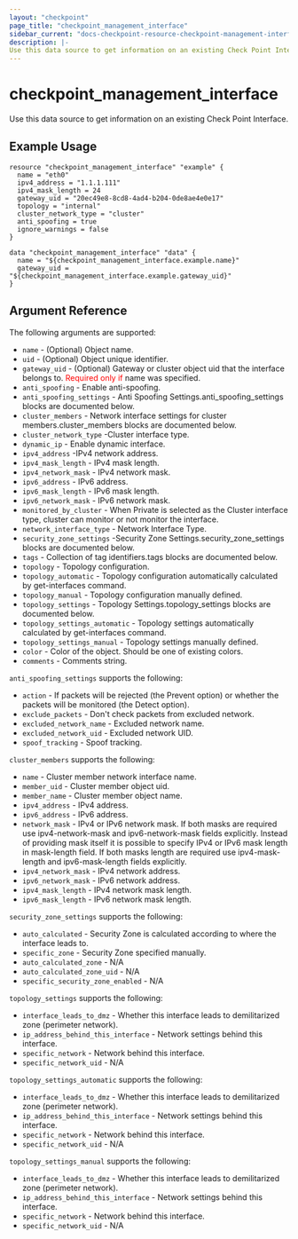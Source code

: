 ```yaml
---
layout: "checkpoint"
page_title: "checkpoint_management_interface"
sidebar_current: "docs-checkpoint-resource-checkpoint-management-interface"
description: |-
Use this data source to get information on an existing Check Point Interface.
---
```


# checkpoint_management_interface

Use this data source to get information on an existing Check Point Interface.

## Example Usage


```hcl
resource "checkpoint_management_interface" "example" {
  name = "eth0"
  ipv4_address = "1.1.1.111"
  ipv4_mask_length = 24
  gateway_uid = "20ec49e8-8cd8-4ad4-b204-0de8ae4e0e17"
  topology = "internal"
  cluster_network_type = "cluster"
  anti_spoofing = true
  ignore_warnings = false
}

data "checkpoint_management_interface" "data" {
  name = "${checkpoint_management_interface.example.name}"
  gateway_uid = "${checkpoint_management_interface.example.gateway_uid}"
}
```

## Argument Reference

The following arguments are supported:

* `name` - (Optional) Object name.
* `uid` - (Optional) Object unique identifier.
* `gateway_uid` - (Optional) Gateway or cluster object uid that the interface belongs to. <font color="red">Required only if</font> name was specified. 
* `anti_spoofing` - Enable anti-spoofing. 
* `anti_spoofing_settings` -  Anti Spoofing Settings.anti_spoofing_settings blocks are documented below.
* `cluster_members` -  Network interface settings for cluster members.cluster_members blocks are documented below.
* `cluster_network_type` -Cluster interface type. 
* `dynamic_ip` -  Enable dynamic interface. 
* `ipv4_address` -IPv4 network address. 
* `ipv4_mask_length` -  IPv4 mask length. 
* `ipv4_network_mask` -  IPv4 network mask. 
* `ipv6_address` - IPv6 address. 
* `ipv6_mask_length` -  IPv6 mask length. 
* `ipv6_network_mask` - IPv6 network mask. 
* `monitored_by_cluster` - When Private is selected as the Cluster interface type, cluster can monitor or not monitor the interface. 
* `network_interface_type` -  Network Interface Type. 
* `security_zone_settings` -Security Zone Settings.security_zone_settings blocks are documented below.
* `tags` - Collection of tag identifiers.tags blocks are documented below.
* `topology` - Topology configuration. 
* `topology_automatic` - Topology configuration automatically calculated by get-interfaces command.
* `topology_manual` - Topology configuration manually defined.
* `topology_settings` -  Topology Settings.topology_settings blocks are documented below.
* `topology_settings_automatic` -  Topology settings automatically calculated by get-interfaces command.
* `topology_settings_manual` -  Topology settings manually defined.
* `color` - Color of the object. Should be one of existing colors. 
* `comments` - Comments string. 


`anti_spoofing_settings` supports the following:

* `action` -  If packets will be rejected (the Prevent option) or whether the packets will be monitored (the Detect option). 
* `exclude_packets` -  Don't check packets from excluded network. 
* `excluded_network_name` -  Excluded network name. 
* `excluded_network_uid` -  Excluded network UID. 
* `spoof_tracking` -  Spoof tracking. 


`cluster_members` supports the following:

* `name` -  Cluster member network interface name. 
* `member_uid` -  Cluster member object uid. 
* `member_name` -  Cluster member object name. 
* `ipv4_address` -  IPv4 address. 
* `ipv6_address` -  IPv6 address. 
* `network_mask` -  IPv4 or IPv6 network mask. If both masks are required use ipv4-network-mask and ipv6-network-mask fields explicitly. Instead of providing mask itself it is possible to specify IPv4 or IPv6 mask length in mask-length field. If both masks length are required use ipv4-mask-length and  ipv6-mask-length fields explicitly. 
* `ipv4_network_mask` -  IPv4 network address. 
* `ipv6_network_mask` -  IPv6 network address. 
* `ipv4_mask_length` - IPv4 network mask length. 
* `ipv6_mask_length` -  IPv6 network mask length. 



`security_zone_settings` supports the following:

* `auto_calculated` -  Security Zone is calculated according to where the interface leads to. 
* `specific_zone` -  Security Zone specified manually. 
* `auto_calculated_zone` -  N/A 
* `auto_calculated_zone_uid` -  N/A 
* `specific_security_zone_enabled` -  N/A 


`topology_settings` supports the following:

* `interface_leads_to_dmz` -  Whether this interface leads to demilitarized zone (perimeter network). 
* `ip_address_behind_this_interface` - Network settings behind this interface.
* `specific_network` -  Network behind this interface. 
* `specific_network_uid` - N/A 

`topology_settings_automatic` supports the following:

* `interface_leads_to_dmz` -  Whether this interface leads to demilitarized zone (perimeter network).
* `ip_address_behind_this_interface` - Network settings behind this interface.
* `specific_network` -  Network behind this interface.
* `specific_network_uid` - N/A 


`topology_settings_manual` supports the following:

* `interface_leads_to_dmz` -  Whether this interface leads to demilitarized zone (perimeter network).
* `ip_address_behind_this_interface` - Network settings behind this interface.
* `specific_network` -  Network behind this interface.
* `specific_network_uid` - N/A 
